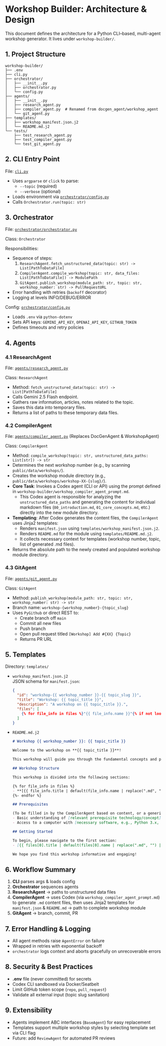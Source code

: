 # Workshop Builder: Architecture & Design

This document defines the architecture for a Python CLI–based, multi-agent workshop generator. It lives under `workshop-builder/`.

## 1. Project Structure

```
workshop-builder/
├── .env
├── cli.py
├── orchestrator/
│   ├── __init__.py
│   ├── orchestrator.py
│   └── config.py
├── agents/
│   ├── __init__.py
│   ├── research_agent.py
│   ├── compiler_agent.py  # Renamed from docgen_agent/workshop_agent
│   └── git_agent.py
├── templates/
│   ├── workshop_manifest.json.j2
│   └── README.md.j2
└── tests/
    ├── test_research_agent.py
    ├── test_compiler_agent.py
    └── test_git_agent.py
```

## 2. CLI Entry Point

File: [`cli.py`](workshop-builder/cli.py:1)

- Uses `argparse` or `click` to parse:
  - `--topic` (required)
  - `--verbose` (optional)
- Loads environment via [`orchestrator/config.py`](workshop-builder/orchestrator/config.py:1)
- Calls `Orchestrator.run(topic: str)`

## 3. Orchestrator

File: [`orchestrator/orchestrator.py`](workshop-builder/orchestrator/orchestrator.py:1)

Class: `Orchestrator`

Responsibilities:
- Sequence of steps:
  1. `ResearchAgent.fetch_unstructured_data(topic: str) -> List[PathToDataFile]`
  2. `CompilerAgent.compile_workshop(topic: str, data_files: List[PathToDataFile]) -> ModulePath`
  3. `GitAgent.publish_workshop(module_path: str, topic: str, workshop_number: str) -> PullRequestURL`
- Error handling with retries (`backoff` decorator)
- Logging at levels INFO/DEBUG/ERROR

Config: [`orchestrator/config.py`](workshop-builder/orchestrator/config.py:1)
- Loads `.env` via `python-dotenv`
- Sets API keys: `GEMINI_API_KEY`, `OPENAI_API_KEY`, `GITHUB_TOKEN`
- Defines timeouts and retry policies

## 4. Agents

### 4.1 ResearchAgent

File: [`agents/research_agent.py`](workshop-builder/agents/research_agent.py:1)

Class: `ResearchAgent`

- Method: `fetch_unstructured_data(topic: str) -> List[PathToDataFile]`
- Calls Gemini 2.5 Flash endpoint.
- Gathers raw information, articles, notes related to the topic.
- Saves this data into temporary files.
- Returns a list of paths to these temporary data files.

### 4.2 CompilerAgent

File: [`agents/compiler_agent.py`](workshop-builder/agents/compiler_agent.py:1) (Replaces DocGenAgent & WorkshopAgent)

Class: `CompilerAgent`

- Method: `compile_workshop(topic: str, unstructured_data_paths: List[str]) -> str`
- Determines the next workshop number (e.g., by scanning `public/data/workshops/`).
- Creates the workshop module directory (e.g., `public/data/workshops/workshop-XX-{slug}/`).
- **Core Task**: Invokes a Codex agent (CLI or API) using the prompt defined in `workshop-builder/workshop_compiler_agent_prompt.md`.
    - This Codex agent is responsible for analyzing the `unstructured_data_paths` and generating the content for individual markdown files (`00_introduction.md`, `01_core_concepts.md`, etc.) directly into the new module directory.
- **Templating**: After Codex generates the content files, the `CompilerAgent` uses Jinja2 templates:
    - Renders `manifest.json` using `templates/workshop_manifest.json.j2`.
    - Renders `README.md` for the module using `templates/README.md.j2`.
    - It collects necessary context for templates (workshop number, topic, list of generated .md files).
- Returns the absolute path to the newly created and populated workshop module directory.

### 4.3 GitAgent

File: [`agents/git_agent.py`](workshop-builder/agents/git_agent.py:1)

Class: `GitAgent`

- Method: `publish_workshop(module_path: str, topic: str, workshop_number: str) -> str`
- Branch name: `workshop-{workshop_number}-{topic_slug}`
- Uses `PyGithub` or direct REST to:
  - Create branch off `main`
  - Commit all new files
  - Push branch
  - Open pull request titled `[Workshop] Add #{XX} {Topic}`
  - Returns PR URL

## 5. Templates

Directory: `templates/`

- `workshop_manifest.json.j2`  
  JSON schema for `manifest.json`:  
  ```json
  {
    "id": "workshop-{{ workshop_number }}-{{ topic_slug }}",
    "title": "Workshop: {{ topic_title }}",
    "description": "A workshop on {{ topic_title }}.",
    "files": [
      {% for file_info in files %}"{{ file_info.name }}"{% if not loop.last %},{% endif %}{% endfor %}
    ]
  }
  ```
- `README.md.j2`  
  ```markdown
  # Workshop {{ workshop_number }}: {{ topic_title }}

  Welcome to the workshop on **{{ topic_title }}**!

  This workshop will guide you through the fundamental concepts and practical applications of {{ topic_title }}. By the end of this module, you will have a better understanding of [mention key learning outcomes, e.g., "how to implement X", "the core principles of Y", "best practices for Z"].

  ## Workshop Structure

  This workshop is divided into the following sections:

  {% for file_info in files %}
  - **[{{ file_info.title | default(file_info.name | replace(".md", "") | replace("_", " ") | title) }}](./{{ file_info.name }})**: {{ file_info.description | default("Covers " + (file_info.title | default(file_info.name | replace(".md", "") | replace("_", " ") | title)) + ".") }}
  {%- endfor %}

  ## Prerequisites

  (To be filled in by the CompilerAgent based on content, or a generic placeholder)
  - Basic understanding of [relevant prerequisite technology/concept].
  - Access to a computer with [necessary software, e.g., Python 3.x, a text editor].

  ## Getting Started

  To begin, please navigate to the first section:
  - [{{ files[0].title | default(files[0].name | replace(".md", "") | replace("_", " ") | title) }}](./{{ files[0].name }})

  We hope you find this workshop informative and engaging!
  ```

## 6. Workflow Summary

1. **CLI** parses args & loads config  
2. **Orchestrator** sequences agents
3. **ResearchAgent** → paths to unstructured data files
4. **CompilerAgent** → uses Codex (via `workshop_compiler_agent_prompt.md`) to generate `.md` content files, then uses Jinja2 templates for `manifest.json` & `README.md` → path to complete workshop module
5. **GitAgent** → branch, commit, PR

## 7. Error Handling & Logging

- All agent methods raise `AgentError` on failure  
- Wrapped in retries with exponential backoff  
- `orchestrator` logs context and aborts gracefully on unrecoverable errors  

## 8. Security & Best Practices

- **.env** file (never committed) for secrets  
- Codex CLI sandboxed via Docker/Seatbelt  
- Limit GitHub token scope (`repo`, `pull_request`)  
- Validate all external input (topic slug sanitation)  

## 9. Extensibility

- Agents implement ABC interfaces (`BaseAgent`) for easy replacement  
- Templates support multiple workshop styles by selecting template set via CLI flag  
- Future: add `ReviewAgent` for automated PR reviews